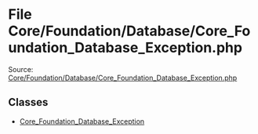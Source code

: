 File Core/Foundation/Database/Core_Foundation_Database_Exception.php
=========

Source: [Core/Foundation/Database/Core_Foundation_Database_Exception.php](https://github.com/PrestaShop/PrestaShop/blob/1.6.1.2/Core/Foundation/Database/Core_Foundation_Database_Exception.php)


Classes
-------

* [Core_Foundation_Database_Exception](class.Core_Foundation_Database_Exception.md)

